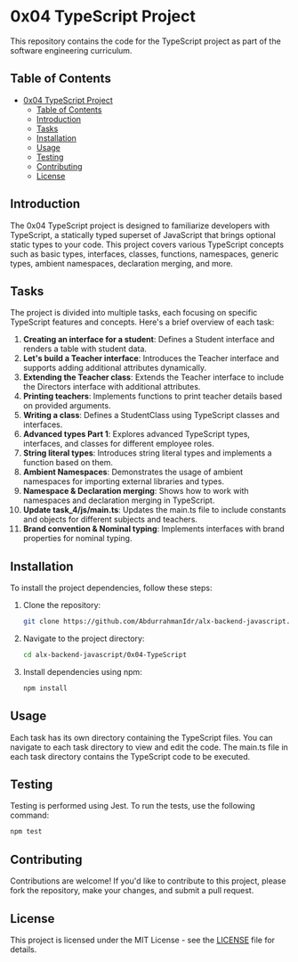 # 0x04 TypeScript Project

This repository contains the code for the TypeScript project as part of the software engineering curriculum.

## Table of Contents

- [0x04 TypeScript Project](#0x04-typescript-project)
  - [Table of Contents](#table-of-contents)
  - [Introduction](#introduction)
  - [Tasks](#tasks)
  - [Installation](#installation)
  - [Usage](#usage)
  - [Testing](#testing)
  - [Contributing](#contributing)
  - [License](#license)

## Introduction

The 0x04 TypeScript project is designed to familiarize developers with TypeScript, a statically typed superset of JavaScript that brings optional static types to your code. This project covers various TypeScript concepts such as basic types, interfaces, classes, functions, namespaces, generic types, ambient namespaces, declaration merging, and more.

## Tasks

The project is divided into multiple tasks, each focusing on specific TypeScript features and concepts. Here's a brief overview of each task:

1. **Creating an interface for a student**: Defines a Student interface and renders a table with student data.
2. **Let's build a Teacher interface**: Introduces the Teacher interface and supports adding additional attributes dynamically.
3. **Extending the Teacher class**: Extends the Teacher interface to include the Directors interface with additional attributes.
4. **Printing teachers**: Implements functions to print teacher details based on provided arguments.
5. **Writing a class**: Defines a StudentClass using TypeScript classes and interfaces.
6. **Advanced types Part 1**: Explores advanced TypeScript types, interfaces, and classes for different employee roles.
7. **String literal types**: Introduces string literal types and implements a function based on them.
8. **Ambient Namespaces**: Demonstrates the usage of ambient namespaces for importing external libraries and types.
9. **Namespace & Declaration merging**: Shows how to work with namespaces and declaration merging in TypeScript.
10. **Update task_4/js/main.ts**: Updates the main.ts file to include constants and objects for different subjects and teachers.
11. **Brand convention & Nominal typing**: Implements interfaces with brand properties for nominal typing.

## Installation

To install the project dependencies, follow these steps:

1. Clone the repository:

   ```bash
   git clone https://github.com/AbdurrahmanIdr/alx-backend-javascript.git
   ```

2. Navigate to the project directory:

   ```bash
   cd alx-backend-javascript/0x04-TypeScript
   ```

3. Install dependencies using npm:

   ```bash
   npm install
   ```

## Usage

Each task has its own directory containing the TypeScript files. You can navigate to each task directory to view and edit the code. The main.ts file in each task directory contains the TypeScript code to be executed.

## Testing

Testing is performed using Jest. To run the tests, use the following command:

```bash
npm test
```

## Contributing

Contributions are welcome! If you'd like to contribute to this project, please fork the repository, make your changes, and submit a pull request.

## License

This project is licensed under the MIT License - see the [LICENSE](../LICENSE) file for details.
